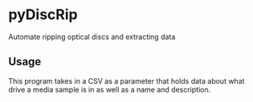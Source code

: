 # pyDiscRip
Automate ripping optical discs and extracting data

## Usage

This program takes in a CSV as a parameter that holds data about what drive a media sample is in as well as a name and description.
